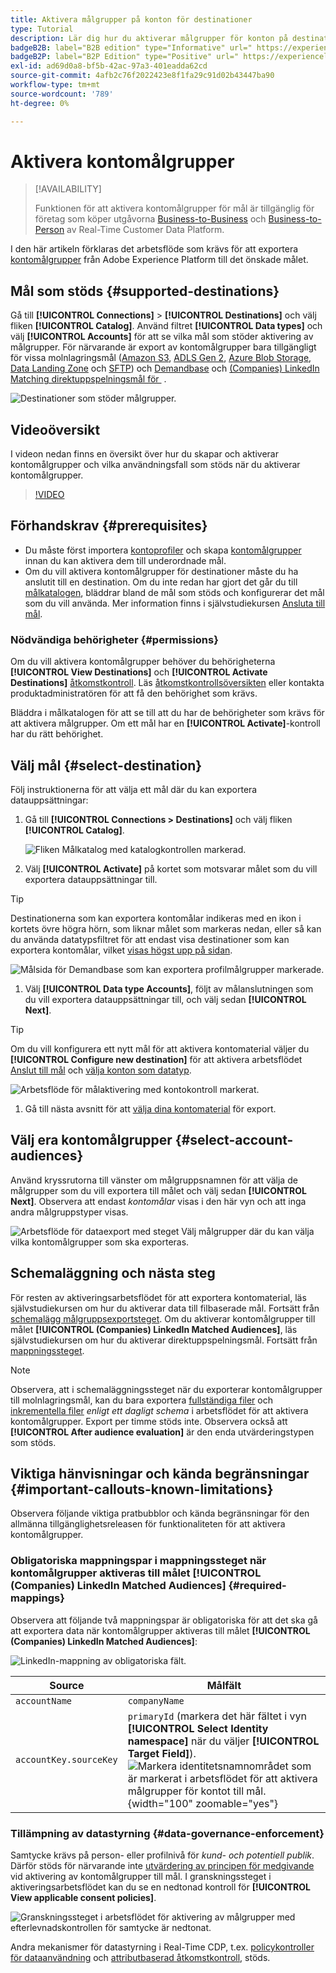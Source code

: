 ```yaml
---
title: Aktivera målgrupper på konton för destinationer
type: Tutorial
description: Lär dig hur du aktiverar målgrupper för konton på destinationer
badgeB2B: label="B2B edition" type="Informative" url=" https://experienceleague.adobe.com/docs/experience-platform/rtcdp/intro/rtcdp-intro/overview.html?lang=sv-SE#rtcdp-editions newtab=true"
badgeB2P: label="B2P Edition" type="Positive" url=" https://experienceleague.adobe.com/docs/experience-platform/rtcdp/intro/rtcdp-intro/overview.html?lang=sv-SE#rtcdp-editions newtab=true"
exl-id: ad69d0a8-bf5b-42ac-97a3-401eadda62cd
source-git-commit: 4afb2c76f2022423e8f1fa29c91d02b43447ba90
workflow-type: tm+mt
source-wordcount: '789'
ht-degree: 0%

---
```


# Aktivera kontomålgrupper

>[!AVAILABILITY]
>
>Funktionen för att aktivera kontomålgrupper för mål är tillgänglig för företag som köper utgåvorna [Business-to-Business](/help/rtcdp/overview.md#rtcdp-b2b) och [Business-to-Person](/help/rtcdp/overview.md#rtcdp-b2p) av Real-Time Customer Data Platform.

I den här artikeln förklaras det arbetsflöde som krävs för att exportera [kontomålgrupper](/help/segmentation/types/account-audiences.md) från Adobe Experience Platform till det önskade målet.

## Mål som stöds {#supported-destinations}

Gå till **[!UICONTROL Connections]** > **[!UICONTROL Destinations]** och välj fliken **[!UICONTROL Catalog]**. Använd filtret **[!UICONTROL Data types]** och välj **[!UICONTROL Accounts]** för att se vilka mål som stöder aktivering av målgrupper. För närvarande är export av kontomålgrupper bara tillgängligt för vissa molnlagringsmål ([Amazon S3](/help/destinations/catalog/cloud-storage/amazon-s3.md), [ADLS Gen 2](/help/destinations/catalog/cloud-storage/adls-gen2.md), [Azure Blob Storage](/help/destinations/catalog/cloud-storage/azure-blob.md), [Data Landing Zone](/help/destinations/catalog/cloud-storage/data-landing-zone.md) och [SFTP](/help/destinations/catalog/cloud-storage/sftp.md)) och [Demandbase](/help/destinations/catalog/advertising/demandbase.md) och [(Companies) LinkedIn Matching direktuppspelningsmål för &#x200B;](/help/destinations/catalog/social/linkedin-b2b.md) .

![Destinationer som stöder målgrupper.](/help/destinations/assets/ui/activate-account-audiences/data-types-filter.png)

## Videoöversikt

I videon nedan finns en översikt över hur du skapar och aktiverar kontomålgrupper och vilka användningsfall som stöds när du aktiverar kontomålgrupper.

>[!VIDEO](https://video.tv.adobe.com/v/338252/?learn=on)

## Förhandskrav {#prerequisites}

* Du måste först importera [kontoprofiler](/help/rtcdp/accounts/account-profile-overview.md) och skapa [kontomålgrupper](/help/segmentation/types/account-audiences.md) innan du kan aktivera dem till underordnade mål.
* Om du vill aktivera kontomålgrupper för destinationer måste du ha anslutit till en destination. Om du inte redan har gjort det går du till [målkatalogen](../catalog/overview.md), bläddrar bland de mål som stöds och konfigurerar det mål som du vill använda. Mer information finns i självstudiekursen [Ansluta till mål](./connect-destination.md).

### Nödvändiga behörigheter {#permissions}

Om du vill aktivera kontomålgrupper behöver du behörigheterna **[!UICONTROL View Destinations]** och **[!UICONTROL Activate Destinations]** [åtkomstkontroll](/help/access-control/home.md#permissions). Läs [åtkomstkontrollsöversikten](/help/access-control/ui/overview.md) eller kontakta produktadministratören för att få den behörighet som krävs.

Bläddra i målkatalogen för att se till att du har de behörigheter som krävs för att aktivera målgrupper. Om ett mål har en **[!UICONTROL Activate]**-kontroll har du rätt behörighet.

## Välj mål {#select-destination}

Följ instruktionerna för att välja ett mål där du kan exportera datauppsättningar:

1. Gå till **[!UICONTROL Connections > Destinations]** och välj fliken **[!UICONTROL Catalog]**.

   ![Fliken Målkatalog med katalogkontrollen markerad.](/help/destinations/assets/ui/export-datasets/catalog-tab.png)

1. Välj **[!UICONTROL Activate]** på kortet som motsvarar målet som du vill exportera datauppsättningar till.

>[!TIP]
>
>Destinationerna som kan exportera kontomålar indikeras med en ikon i kortets övre högra hörn, som liknar målet som markeras nedan, eller så kan du använda datatypsfiltret för att endast visa destinationer som kan exportera kontomålar, vilket [visas högst upp på sidan](#supported-destinations).

![Målsida för Demandbase som kan exportera profilmålgrupper markerade.](/help/destinations/assets/ui/activate-account-audiences/demandbase-icon-activate-account-audiences.png)

1. Välj **[!UICONTROL Data type Accounts]**, följt av målanslutningen som du vill exportera datauppsättningar till, och välj sedan **[!UICONTROL Next]**.

>[!TIP]
> 
>Om du vill konfigurera ett nytt mål för att aktivera kontomaterial väljer du **[!UICONTROL Configure new destination]** för att aktivera arbetsflödet [Anslut till mål](/help/destinations/ui/connect-destination.md) och [välja konton som datatyp](/help/destinations/ui/connect-destination.md#segment-activation-or-dataset-exports).

![Arbetsflöde för målaktivering med kontokontroll markerat.](/help/destinations/assets/ui/activate-account-audiences/activate-account-audiences-highlighted.png)

1. Gå till nästa avsnitt för att [välja dina kontomaterial](#select-profile-audiences) för export.

## Välj era kontomålgrupper {#select-account-audiences}

Använd kryssrutorna till vänster om målgruppsnamnen för att välja de målgrupper som du vill exportera till målet och välj sedan **[!UICONTROL Next]**. Observera att endast *kontomålar* visas i den här vyn och att inga andra målgruppstyper visas.

![Arbetsflöde för dataexport med steget Välj målgrupper där du kan välja vilka kontomålgrupper som ska exporteras.](/help/destinations/assets/ui/activate-account-audiences/select-account-audiences.png)

## Schemaläggning och nästa steg

För resten av aktiveringsarbetsflödet för att exportera kontomaterial, läs självstudiekursen om hur du aktiverar data till filbaserade mål. Fortsätt från [schemalägg målgruppsexportsteget](/help/destinations/ui/activate-batch-profile-destinations.md#scheduling). Om du aktiverar kontomålgrupper till målet **[!UICONTROL (Companies) LinkedIn Matched Audiences]**, läs självstudiekursen om hur du aktiverar direktuppspelningsmål. Fortsätt från [mappningssteget](/help/destinations/ui/activate-segment-streaming-destinations.md#mapping).

>[!NOTE]
>
>Observera, att i schemaläggningssteget när du exporterar kontomålgrupper till molnlagringsmål, kan du bara exportera [fullständiga filer](/help/destinations/ui/activate-batch-profile-destinations.md#export-full-files) och [inkrementella filer](/help/destinations/ui/activate-batch-profile-destinations.md#export-incremental-files) _enligt ett dagligt schema_ i arbetsflödet för att aktivera kontomålgrupper. Export per timme stöds inte. Observera också att **[!UICONTROL After audience evaluation]** är den enda utvärderingstypen som stöds.

## Viktiga hänvisningar och kända begränsningar {#important-callouts-known-limitations}

Observera följande viktiga pratbubblor och kända begränsningar för den allmänna tillgänglighetsreleasen för funktionaliteten för att aktivera kontomålgrupper.

### Obligatoriska mappningspar i mappningssteget när kontomålgrupper aktiveras till målet **[!UICONTROL (Companies) LinkedIn Matched Audiences]** {#required-mappings}

Observera att följande två mappningspar är obligatoriska för att det ska gå att exportera data när kontomålgrupper aktiveras till målet **[!UICONTROL (Companies) LinkedIn Matched Audiences]**:

![LinkedIn-mappning av obligatoriska fält.](/help/destinations/assets/ui/activate-account-audiences/linkedin-mapping-required-fields.png)

| Source | Målfält |
|---------|----------|
| `accountName` | `companyName` |
| `accountKey.sourceKey` | `primaryId` (markera det här fältet i vyn **[!UICONTROL Select Identity namespace]** när du väljer **[!UICONTROL Target Field]**). <br> ![Markera identitetsnamnområdet som är markerat i arbetsflödet för att aktivera målgrupper för kontot till mål.](/help/destinations/assets/ui/activate-account-audiences/identity-namespace-highlighted.png "Markera identitetsnamnområdet som är markerat i arbetsflödet för att aktivera målgrupper för kontot till mål."){width="100" zoomable="yes"} |

### Tillämpning av datastyrning {#data-governance-enforcement}

Samtycke krävs på person- eller profilnivå för *kund- och potentiell publik*. Därför stöds för närvarande inte [utvärdering av principen för medgivande](/help/data-governance/enforcement/auto-enforcement.md#consent-policy-evaluation) vid aktivering av kontomålgrupper till mål. I granskningssteget i aktiveringsarbetsflödet kan du se en nedtonad kontroll för **[!UICONTROL View applicable consent policies]**.

![Granskningssteget i arbetsflödet för aktivering av målgrupper med efterlevnadskontrollen för samtycke är nedtonat.](/help/destinations/assets/ui/activate-account-audiences/consent-checks-greyed-out.png)

Andra mekanismer för datastyrning i Real-Time CDP, t.ex. [policykontroller för dataanvändning](/help/data-governance/enforcement/auto-enforcement.md#consent-policy-evaluation) och [attributbaserad åtkomstkontroll](/help/destinations/home.md#attribute-based-access), stöds.
